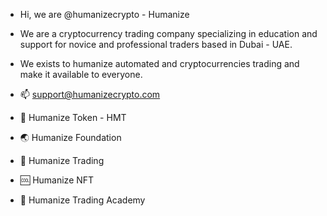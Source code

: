 - Hi, we are @humanizecrypto - Humanize
- We are a cryptocurrency trading company specializing in education and support for novice and professional traders based in Dubai - UAE.
- We exists to humanize automated and cryptocurrencies trading and make it available to everyone.

- 📫 support@humanizecrypto.com
- 🚀 Humanize Token - HMT
- 🌏 Humanize Foundation
- 💱 Humanize Trading
- 🆒 Humanize NFT
- 🦾 Humanize Trading Academy
<!---
humanizecrypto/humanizecrypto is a ✨ special ✨ repository because its `README.md` (this file) appears on your GitHub profile.
You can click the Preview link to take a look at your changes.
--->

